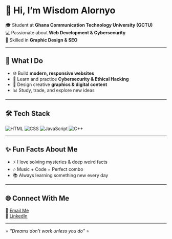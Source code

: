 # 👋 Hi, I’m Wisdom Alornyo  

🎓 Student at **Ghana Communication Technology University (GCTU)**  
💻 Passionate about **Web Development & Cybersecurity**  
🎨 Skilled in **Graphic Design & SEO**   

---

## 🚀 What I Do
- 🌐 Build **modern, responsive websites**  
- 🔐 Learn and practice **Cybersecurity & Ethical Hacking**  
- 🎨 Design creative **graphics & digital content**  
- 📊 Study, trade, and explore new ideas  

---

## 🛠️ Tech Stack
![HTML](https://img.shields.io/badge/HTML5-orange?logo=html5&logoColor=white)
![CSS](https://img.shields.io/badge/CSS3-blue?logo=css3&logoColor=white)
![JavaScript](https://img.shields.io/badge/JavaScript-yellow?logo=javascript&logoColor=black)
![C++](https://img.shields.io/badge/C++-blue?logo=cplusplus&logoColor=white)

---

## ✨ Fun Facts About Me
- ⚡ I love solving mysteries & deep weird facts  
- 🎶 Music + Code = Perfect combo  
- 📚 Always learning something new every day  

---

## 🌐 Connect With Me
📩 [Email Me](mailto:wisdom.e.alornyo@gmail.com)  
💼 [LinkedIn](www.linkedin.com/in/0xetor)  

---

⭐️ *"Dreams don’t work unless you do"* ⭐️
